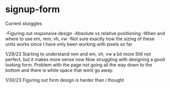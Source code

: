 # signup-form

Current sturggles

-Figuring out responsive design 
-Absolute vs relative positioning 
-When and where to use em, rem, vh, vw
-Not sure exactly how the sizing of these units works since I have only been working with pixels so far 

1/29/23
Starting to understand rem and em, vh, vw a bit more
Still not perfect, but it makes more sense now
Now struggling with designing a good looking form.
Problem with the page not going all the way down to the bottom and there is white space that wont go away.

1/30/23
Figuring out form design is harder than i thought
